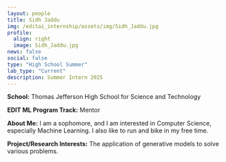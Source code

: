 ```yaml
---
layout: people
title: Sidh Jaddu
img: /editai_internship/assets/img/Sidh_Jaddu.jpg
profile:
  align: right
  image: Sidh_Jaddu.jpg
news: false
social: false
type: "High School Summer"
lab_type: "Current"
description: Summer Intern 2025
---
```


**School:** Thomas Jefferson High School for Science and Technology

**EDIT ML Program Track:**
Mentor

**About Me:**
I am a sophomore, and I am interested in Computer Science, especially Machine Learning. I also like to run and bike in my free time.

**Project/Research Interests:**
The application of generative models to solve various problems.
    